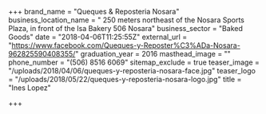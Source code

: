 +++
brand_name = "Queques & Reposteria Nosara"
business_location_name = " 250 meters northeast of the Nosara Sports Plaza, in front of the Isa Bakery 506 Nosara"
business_sector = "Baked Goods"
date = "2018-04-06T11:25:55Z"
external_url = "https://www.facebook.com/Queques-y-Reposter%C3%ADa-Nosara-962825590408355/"
graduation_year = 2016
masthead_image = ""
phone_number = "(506) 8516 6069"
sitemap_exclude = true
teaser_image = "/uploads/2018/04/06/queques-y-reposteria-nosara-face.jpg"
teaser_logo = "/uploads/2018/05/22/queques-y-reposteria-nosara-logo.jpg"
title = "Ines Lopez"

+++
